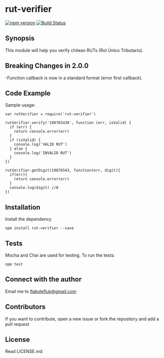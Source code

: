 # rut-verifier

[![npm version](https://badge.fury.io/js/rut-verifier.svg)](https://badge.fury.io/js/rut-verifier) [![Build Status](https://travis-ci.org/flakolefluk/rut-verifier.svg?branch=master)](https://travis-ci.org/flakolefluk/rut-verifier)

## Synopsis
This module will help you verify chilean RUTs (Rol Único Tributario).

## Breaking Changes in 2.0.0

-Function callback is now in a standard format (error first callback).

## Code Example

Sample usage:
```
var rutVerifier = require('rut-verifier')

rutVerifier.verify('198765430', function (err, isValid) {
  if (err) {
    return console.error(err)
  }
  if (isValid) {
    console.log('VALID RUT')
  } else {
    console.log('INVALID RUT')
  }
})

rutVerifier.getDigit(19876543, function(err, digit){
  if(err){
    return console.error(err)
  }
  console.log(digit) //0
})
```

## Installation

Install the dependency
```
npm install rut-verifier --save
```

## Tests

Mocha and Chai are used for testing. To run the tests:
```
npm test
```

## Connect with the author

Email me to flakolefluk@gmail.com

## Contributors

If you want to contribute, open a new issue or fork the repository and add a pull request

## License

Read LICENSE.md
